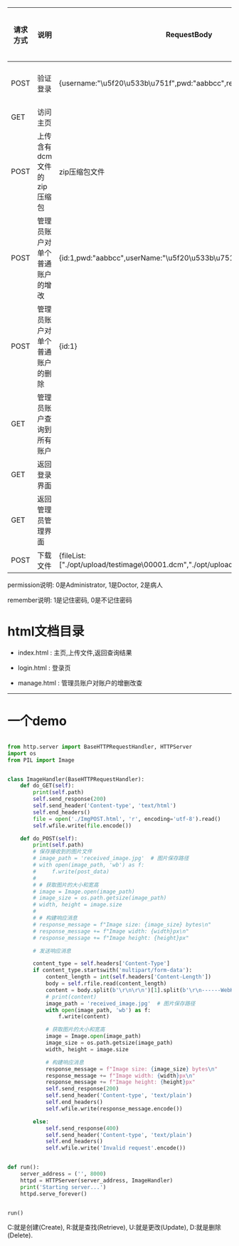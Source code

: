 | 请求方式 | 说明                           | RequestBody                                                  | url路径                 | 使用flask中的session cookie | ResponseBody                                                 | 备注                                               |
| -------- | ------------------------------ | ------------------------------------------------------------ | ----------------------- | --------------------------- | ------------------------------------------------------------ | -------------------------------------------------- |
| POST     | 验证登录                       | {username:"\u5f20\u533b\u751f",pwd:"aabbcc",remember:0}      | /api/login              | 无                          | 200状态码: {userName:"\u5f20\u533b\u751f",permission:0} 或   200状态码: {userName:"\u5f20\u533b\u751f",permission:1}或  200状态码: {userName:"\u5f20\u533b\u751f",permission:2}或  401状态码 | ResponseBody需要返回utf-8编码后的值,避免编码错乱   |
| GET      | 访问主页                       |                                                              | /                       |                             | 200状态码返回index.html的内容,否则302状态码重定向到login.html |                                                    |
| POST     | 上传含有dcm文件的zip压缩包     | zip压缩包文件                                                | /api/file               |                             | {"dcm_filenames": ["./opt/upload/testimage\\00001.dcm","./opt/upload/testimage\\00002.dcm"],"length": 2,"msg": "\u6587\u4ef6\u4e0a\u4f20\u6210\u529f","predictoutput": [[1],[0]]} |                                                    |
| POST     | 管理员账户对单个普通账户的增改 | {id:1,pwd:"aabbcc",userName:"\u5f20\u533b\u751f",permission:1} | /api/add或  /api/update |                             | 成功:200状态码;没有权限:401状态码;add时id已重复:400状态码    |                                                    |
| POST     | 管理员账户对单个普通账户的删除 | {id:1}                                                       | /api/delete             |                             |                                                              |                                                    |
| GET      | 管理员账户查询到所有账户       |                                                              | /api/getAll             |                             | 200状态码: {result:[{id:1,userName:"\u5f20\u533b\u751f",pwd:"aabbcc",permission:0},{id:2,userName:"\u5f20\u533b\u751f",pwd:"aabbcc",permission:1}]}或  401状态码 | 对session cookie进行判断,只有管理员账户才能返回200 |
| GET      | 返回登录界面                   |                                                              | /login.html             |                             | 对cookie进行判断,若已登录则302状态码重定向到index.html,否则200状态码返回login.html |                                                    |
| GET      | 返回管理员管理界面             |                                                              | /manage.html            |                             | 对cookie进行判断,若已登录且为管理员账户则200状态码返回manage.html,若已登录但不为管理员账户则302状态码重定向到index.html,若未登录则302状态码重定向到login.html |                                                    |
| POST     | 下载文件                       | {fileList:["./opt/upload/testimage\\00001.dcm","./opt/upload/testimage\\00002.dcm"]} | /download               |                             | {path:"./opt/upload/testimage\\result.zip"}                  |                                                    |

permission说明:	0是Administrator, 1是Doctor, 2是病人

remember说明:	1是记住密码, 0是不记住密码

# html文档目录

- index.html : 主页,上传文件,返回查询结果

- login.html : 登录页

- manage.html : 管理员账户对账户的增删改查

    

------



# 一个demo

```python

from http.server import BaseHTTPRequestHandler, HTTPServer
import os
from PIL import Image


class ImageHandler(BaseHTTPRequestHandler):
    def do_GET(self):
        print(self.path)
        self.send_response(200)
        self.send_header('Content-type', 'text/html')
        self.end_headers()
        file = open('./ImgPOST.html', 'r', encoding='utf-8').read()
        self.wfile.write(file.encode())

    def do_POST(self):
        print(self.path)
        # 保存接收到的图片文件
        # image_path = 'received_image.jpg'  # 图片保存路径
        # with open(image_path, 'wb') as f:
        #     f.write(post_data)
        #
        # # 获取图片的大小和宽高
        # image = Image.open(image_path)
        # image_size = os.path.getsize(image_path)
        # width, height = image.size
        #
        # # 构建响应消息
        # response_message = f"Image size: {image_size} bytes\n"
        # response_message += f"Image width: {width}px\n"
        # response_message += f"Image height: {height}px"

        # 发送响应消息

        content_type = self.headers['Content-Type']
        if content_type.startswith('multipart/form-data'):
            content_length = int(self.headers['Content-Length'])
            body = self.rfile.read(content_length)
            content = body.split(b'\r\n\r\n')[1].split(b'\r\n------WebKitFormBoundary')[0]
            # print(content)
            image_path = 'received_image.jpg'  # 图片保存路径
            with open(image_path, 'wb') as f:
                f.write(content)

            # 获取图片的大小和宽高
            image = Image.open(image_path)
            image_size = os.path.getsize(image_path)
            width, height = image.size

            # 构建响应消息
            response_message = f"Image size: {image_size} bytes\n"
            response_message += f"Image width: {width}px\n"
            response_message += f"Image height: {height}px"
            self.send_response(200)
            self.send_header('Content-type', 'text/plain')
            self.end_headers()
            self.wfile.write(response_message.encode())

        else:
            self.send_response(400)
            self.send_header('Content-type', 'text/plain')
            self.end_headers()
            self.wfile.write('Invalid request'.encode())


def run():
    server_address = ('', 8000)
    httpd = HTTPServer(server_address, ImageHandler)
    print('Starting server...')
    httpd.serve_forever()


run()

```

C:就是创建(Create), R:就是查找(Retrieve), U:就是更改(Update), D:就是删除(Delete).
